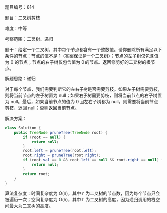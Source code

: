 题目编号：814

题目：二叉树剪枝

难度：中等

考察范围：二叉树、递归

题干：给定一个二叉树，其中每个节点都含有一个整数值。请你删除所有满足以下条件的节点：节点的值不是 1（答案保证是一个二叉树）；节点的左子树仅包含值为 0 的节点；节点的右子树仅包含值为 0 的节点。返回修剪好的二叉树的根节点。

解题思路：递归

对于每个节点，我们需要判断它的左右子树是否需要剪枝。如果左子树需要剪枝，则将当前节点的左子树置为 null；如果右子树需要剪枝，则将当前节点的右子树置为 null。最后，如果当前节点的值为 0 且左右子树都为 null，则需要将当前节点剪枝，返回 null；否则返回当前节点。

解决方案：

```java
class Solution {
    public TreeNode pruneTree(TreeNode root) {
        if (root == null) {
            return null;
        }
        root.left = pruneTree(root.left);
        root.right = pruneTree(root.right);
        if (root.val == 0 && root.left == null && root.right == null) {
            return null;
        }
        return root;
    }
}
```

算法复杂度：时间复杂度为 O(n)，其中 n 为二叉树的节点数，因为每个节点只会被遍历一次；空间复杂度为 O(h)，其中 h 为二叉树的高度，因为递归调用的栈空间最大为二叉树的高度。